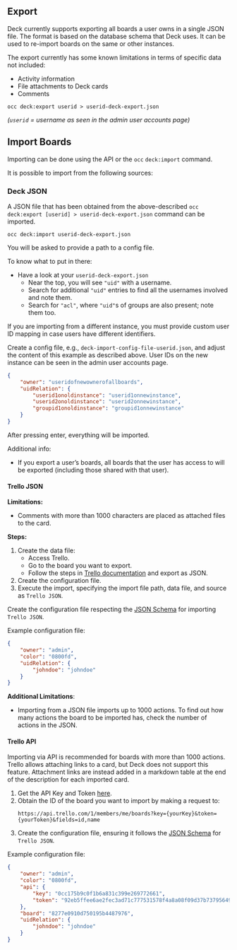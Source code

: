 <!--
  - SPDX-FileCopyrightText: 2023 Nextcloud GmbH and Nextcloud contributors
  - SPDX-License-Identifier: AGPL-3.0-or-later
-->
## Export

Deck currently supports exporting all boards a user owns in a single JSON file. The format is based on the database schema that Deck uses. It can be used to re-import boards on the same or other instances.

The export currently has some known limitations in terms of specific data not included:
- Activity information
- File attachments to Deck cards
- Comments

```
occ deck:export userid > userid-deck-export.json
```
*(`userid` = username as seen in the admin user accounts page)*

## Import Boards

Importing can be done using the API or the `occ` `deck:import` command.

It is possible to import from the following sources:

### Deck JSON

A JSON file that has been obtained from the above-described `occ deck:export [userid] > userid-deck-export.json` command can be imported.

```
occ deck:import userid-deck-export.json
```

You will be asked to provide a path to a config file.

To know what to put in there:
- Have a look at your `userid-deck-export.json`
  - Near the top, you will see `"uid"` with a username.
  - Search for additional `"uid"` entries to find all the usernames involved and note them.
  - Search for `"acl"`, where `"uid"`s of groups are also present; note them too.
    
If you are importing from a different instance, you must provide custom user ID mapping in case users have different identifiers.

Create a config file, e.g., `deck-import-config-file-userid.json`, and adjust the content of this example as described above. User IDs on the new instance can be seen in the admin user accounts page.

```json
{
    "owner": "useridofnewownerofallboards",
    "uidRelation": {
        "userid1onoldinstance": "userid1onnewinstance",
        "userid2onoldinstance": "userid2onnewinstance",
        "groupid1onoldinstance": "groupid1onnewinstance"
    }
}
```

After pressing enter, everything will be imported.

Additional info:
- If you export a user’s boards, all boards that the user has access to will be exported (including those shared with that user).

#### Trello JSON

**Limitations:**
* Comments with more than 1000 characters are placed as attached files to the card.

**Steps:**
1. Create the data file:
   * Access Trello.
   * Go to the board you want to export.
   * Follow the steps in [Trello documentation](https://help.trello.com/article/747-exporting-data-from-trello-1) and export as JSON.
2. Create the configuration file.
3. Execute the import, specifying the import file path, data file, and source as `Trello JSON`.

Create the configuration file respecting the [JSON Schema](https://github.com/nextcloud/deck/blob/main/lib/Service/Importer/fixtures/config-trelloJson-schema.json) for importing `Trello JSON`.

Example configuration file:

```json
{
    "owner": "admin",
    "color": "0800fd",
    "uidRelation": {
        "johndoe": "johndoe"
    }
}
```

**Additional Limitations**:
* Importing from a JSON file imports up to 1000 actions. To find out how many actions the board to be imported has, check the number of actions in the JSON.

#### Trello API

Importing via API is recommended for boards with more than 1000 actions. Trello allows attaching links to a card, but Deck does not support this feature. Attachment links are instead added in a markdown table at the end of the description for each imported card.

1. Get the API Key and Token [here](https://developer.atlassian.com/cloud/trello/guides/rest-api/api-introduction/#authentication-and-authorization).
2. Obtain the ID of the board you want to import by making a request to:
   ```
   https://api.trello.com/1/members/me/boards?key={yourKey}&token={yourToken}&fields=id,name
   ```
3. Create the configuration file, ensuring it follows the [JSON Schema](https://github.com/nextcloud/deck/blob/main/lib/Service/Importer/fixtures/config-trelloApi-schema.json) for `Trello JSON`.

Example configuration file:

```json
{
    "owner": "admin",
    "color": "0800fd",
    "api": {
        "key": "0cc175b9c0f1b6a831c399e269772661",
        "token": "92eb5ffee6ae2fec3ad71c777531578f4a8a08f09d37b73795649038408b5f33"
    },
    "board": "8277e0910d750195b4487976",
    "uidRelation": {
        "johndoe": "johndoe"
    }
}
```
